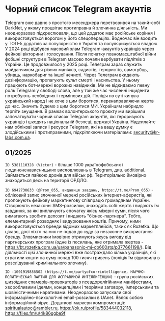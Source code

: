 # Чорний список Telegram акаунтів

Telegram вже давно з простого месенджера перетворився на такий-собі DarkNet, у якому процвітає протиправна й злочинна діяльність. Ми неодноразово підкреслювали, що цей додаток має російське коріння і використовується ворогом у його спецопераціях. Водночас він входить у ТОП-5 додатків за популярністю в Україні та популяризується владою. У 2024 році відбувся масовий злам Telegram-акаунтів українців через фейкові вікторини і голосування. Після початку повномасштабної війни фсбшні структури в Telegram масово почали вербувати підлітків з України. Це продовжилося у 2025 році. Телеграм зараз служить майданчиком для різних маніяків, садистів, терористів, самогубць, убивць, наркобариг та іншої нечисті. Через Телеграм вкидають дезінформацію, пропагують культ смерті і насильства. У ньому працюють бот-мережі ворожих навідників. Ми не відкидаємо певну роль Telegram у свободі слова, але у той же час численні інциденти потребують необхідних і термінових дій. Поліція по суті кинула український народ і не хоче з цим боротися, перенаправляючи жертв до нас. Значить будемо з цим боротися МИ. Українцям набридло терпіти знущання. В рамках волонтерського проєкту ми вирішили започаткувати чорний список Telegram акаунтів, які тероризують українців і шкодять національній безпеці, державі Україна. Надсилайте нам облікові записи і ресурси Telegram, які на вашу думку є злодійськими і протиправними, підкріплюючи матеріалами: security@kr-labs.com.ua.

## 01/2025

``ID 5381110328 (Victor)`` - більше 1000 українофобських і людиноненависницьких висловлювань в Telegram, див. additional. Займається пайкою дронів для військ рф. Територіально ймовірно знаходиться десь на території ОРДЛО.  

``ID 6942730633 (@Prom_055, видавиця завдань, https://t.me/Prom_055)`` - обліковий запис злочинної мережі російських інтернет-аферистів, які пропонують фейкову маркетингову співпрацю громадянам України. Створюють незаконні SMS-розсилки, знаходять собі жертв і видають їм завдання, за які виплачують спочатку якісь мізерні суми, після чого вимагають зробити депозит і кидають "бізнес-партнера". Тобто, елементарний розводняк і видурювання коштів. Причому, ними використовуються бренди відомих маркетплейсів, таких як Rozetka. Що цікаво, досі ніхто на них не подав до суду за незаконне використання бренду. Зловмисники імовірно отримують якусь вигоду від партнерських програм (одне із посилань, яке отримала жертва - https://bt.rozetka.com.ua/ua/panasonic-mj-cb600stq/p377661198/). Від діяльності цієї злочинної мережі вже постраждало кілька українців, які втратили кошти на суму понад 100 тисяч гривень (поліція їм відмовила в розслідуванні кримінального злочину).

``ID -1001919886502 (https://t.me/partyofcorrintelligence, НАУЧНО-ПОЛИТИЧЕСКАЯ ПАРТИЯ ДЛЯ ИСПРАВИМОЙ ИНТЕЛЛИГЕНЦИИ)`` - група російських шизоїдних спамерів-провокаторів з псевдорелігійними маніфестами, хворобливими ідеями, концепціями і теоріями заговору, імперськими та шовіністичними наративами. Неодноразово запускали свої інформаційно-психологічні email-розсилки в UAnet. Являє собою інформаційний вірус. Додаткові маркери компрометації: spiritualautoc@rambler.ru, https://ok.ru/profile/583444032118, https://files.fm/u/4k86ggbe9f
